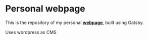 # Personal webpage

This is the repository of my personal **[webpage](https://akzhy.com)**, built using Gatsby.

Uses wordpress as CMS